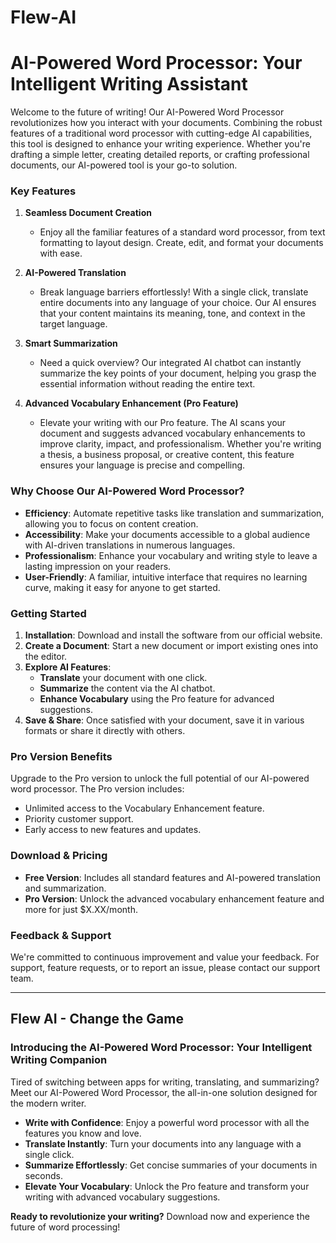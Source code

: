 # **Flew-AI**

# **AI-Powered Word Processor: Your Intelligent Writing Assistant**

Welcome to the future of writing! Our AI-Powered Word Processor revolutionizes how you interact with your documents. Combining the robust features of a traditional word processor with cutting-edge AI capabilities, this tool is designed to enhance your writing experience. Whether you're drafting a simple letter, creating detailed reports, or crafting professional documents, our AI-powered tool is your go-to solution.

### **Key Features**

1. **Seamless Document Creation**
   - Enjoy all the familiar features of a standard word processor, from text formatting to layout design. Create, edit, and format your documents with ease.

2. **AI-Powered Translation**
   - Break language barriers effortlessly! With a single click, translate entire documents into any language of your choice. Our AI ensures that your content maintains its meaning, tone, and context in the target language.

3. **Smart Summarization**
   - Need a quick overview? Our integrated AI chatbot can instantly summarize the key points of your document, helping you grasp the essential information without reading the entire text.

4. **Advanced Vocabulary Enhancement (Pro Feature)**
   - Elevate your writing with our Pro feature. The AI scans your document and suggests advanced vocabulary enhancements to improve clarity, impact, and professionalism. Whether you're writing a thesis, a business proposal, or creative content, this feature ensures your language is precise and compelling.

### **Why Choose Our AI-Powered Word Processor?**

- **Efficiency**: Automate repetitive tasks like translation and summarization, allowing you to focus on content creation.
- **Accessibility**: Make your documents accessible to a global audience with AI-driven translations in numerous languages.
- **Professionalism**: Enhance your vocabulary and writing style to leave a lasting impression on your readers.
- **User-Friendly**: A familiar, intuitive interface that requires no learning curve, making it easy for anyone to get started.

### **Getting Started**

1. **Installation**: Download and install the software from our official website.
2. **Create a Document**: Start a new document or import existing ones into the editor.
3. **Explore AI Features**:
   - **Translate** your document with one click.
   - **Summarize** the content via the AI chatbot.
   - **Enhance Vocabulary** using the Pro feature for advanced suggestions.
4. **Save & Share**: Once satisfied with your document, save it in various formats or share it directly with others.

### **Pro Version Benefits**

Upgrade to the Pro version to unlock the full potential of our AI-powered word processor. The Pro version includes:
- Unlimited access to the Vocabulary Enhancement feature.
- Priority customer support.
- Early access to new features and updates.

### **Download & Pricing**

- **Free Version**: Includes all standard features and AI-powered translation and summarization.
- **Pro Version**: Unlock the advanced vocabulary enhancement feature and more for just $X.XX/month.

### **Feedback & Support**

We're committed to continuous improvement and value your feedback. For support, feature requests, or to report an issue, please contact our support team.

---

## **Flew AI - Change the Game**

### **Introducing the AI-Powered Word Processor: Your Intelligent Writing Companion**

Tired of switching between apps for writing, translating, and summarizing? Meet our AI-Powered Word Processor, the all-in-one solution designed for the modern writer.

- **Write with Confidence**: Enjoy a powerful word processor with all the features you know and love.
- **Translate Instantly**: Turn your documents into any language with a single click. 
- **Summarize Effortlessly**: Get concise summaries of your documents in seconds.
- **Elevate Your Vocabulary**: Unlock the Pro feature and transform your writing with advanced vocabulary suggestions.

**Ready to revolutionize your writing?** Download now and experience the future of word processing!
